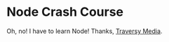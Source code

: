 # Node Crash Course

Oh, no! I have to learn Node! Thanks, [Traversy Media](https://youtu.be/fBNz5xF-Kx4).
